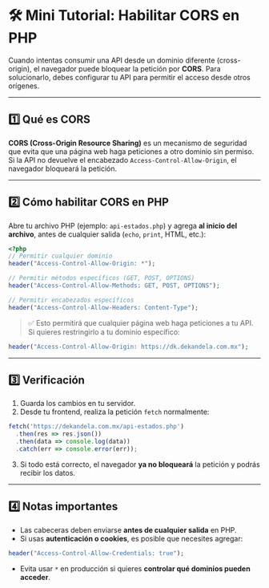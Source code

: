 # 🛠️ Mini Tutorial: Habilitar CORS en PHP

Cuando intentas consumir una API desde un dominio diferente (cross-origin), el navegador puede bloquear la petición por **CORS**. Para solucionarlo, debes configurar tu API para permitir el acceso desde otros orígenes.

---

## 1️⃣ Qué es CORS

**CORS (Cross-Origin Resource Sharing)** es un mecanismo de seguridad que evita que una página web haga peticiones a otro dominio sin permiso.
Si la API no devuelve el encabezado `Access-Control-Allow-Origin`, el navegador bloqueará la petición.

---

## 2️⃣ Cómo habilitar CORS en PHP

Abre tu archivo PHP (ejemplo: `api-estados.php`) y agrega **al inicio del archivo**, antes de cualquier salida (`echo`, `print`, HTML, etc.):

```php
<?php
// Permitir cualquier dominio
header("Access-Control-Allow-Origin: *");

// Permitir métodos específicos (GET, POST, OPTIONS)
header("Access-Control-Allow-Methods: GET, POST, OPTIONS");

// Permitir encabezados específicos
header("Access-Control-Allow-Headers: Content-Type");
```

> ✅ Esto permitirá que cualquier página web haga peticiones a tu API.
> Si quieres restringirlo a tu dominio específico:

```php
header("Access-Control-Allow-Origin: https://dk.dekandela.com.mx");
```

---

## 3️⃣ Verificación

1. Guarda los cambios en tu servidor.
2. Desde tu frontend, realiza la petición `fetch` normalmente:

```javascript
fetch('https://dekandela.com.mx/api-estados.php')
  .then(res => res.json())
  .then(data => console.log(data))
  .catch(err => console.error(err));
```

3. Si todo está correcto, el navegador **ya no bloqueará** la petición y podrás recibir los datos.

---

## 4️⃣ Notas importantes

* Las cabeceras deben enviarse **antes de cualquier salida** en PHP.
* Si usas **autenticación o cookies**, es posible que necesites agregar:

```php
header("Access-Control-Allow-Credentials: true");
```

* Evita usar `*` en producción si quieres **controlar qué dominios pueden acceder**.
